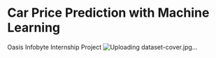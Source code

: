 # Car Price Prediction with Machine Learning
Oasis Infobyte Internship Project
![Uploading dataset-cover.jpg…]()

